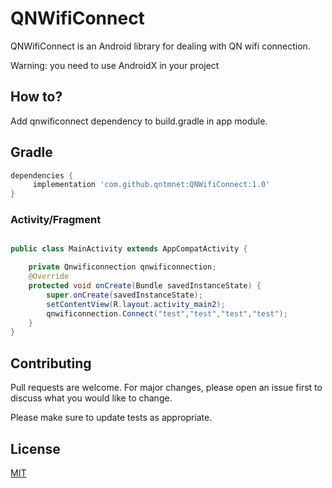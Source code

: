 # QNWifiConnect

QNWifiConnect is an Android library for dealing with QN wifi connection.

Warning:  you need to use AndroidX in your project

## How to?
Add qnwificonnect dependency to build.gradle in app module.
## Gradle
```groovy
dependencies {
     implementation 'com.github.qntmnet:QNWifiConnect:1.0'
}


```

### Activity/Fragment
```java

public class MainActivity extends AppCompatActivity {

    private Qnwificonnection qnwificonnection;
    @Override
    protected void onCreate(Bundle savedInstanceState) {
        super.onCreate(savedInstanceState);
        setContentView(R.layout.activity_main2);
        qnwificonnection.Connect("test","test","test","test");
    }
}

```

## Contributing
Pull requests are welcome. For major changes, please open an issue first to discuss what you would like to change.

Please make sure to update tests as appropriate.

## License
[MIT](https://choosealicense.com/licenses/mit/)
